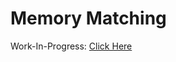 # Memory Matching
Work-In-Progress: [Click Here](https://vgmichel.github.io/memory-matching/memory-matching-game/)
